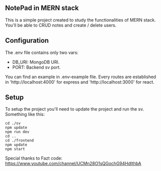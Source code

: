 ## NotePad in MERN stack
This is a simple project created to study the functionalities of MERN stack. You'll be able to CRUD notes and create / delete users.

## Configuration
The .env file contains only two vars:
*  DB_URI: MongoDB URI.
* PORT: Backend sv port.

You can find an example in .env-example file. Every routes are established in 'http://localhost:4000' for express and 'http://localhost:3000' for react.

## Setup
To setup the project you'll need to update the project and run the sv. Something like this:

    cd ./sv
    npm update
    npm run dev
    cd ..
    cd ./frontend
    npm update
    npm start

Special thanks to Fazt code: https://www.youtube.com/channel/UCMn28O1sQGochG94HdlthbA
